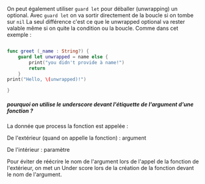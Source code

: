 On peut également utiliser `guard let` pour déballer (unwrapping) un optional. Avec `guard let` on va sortir directement de la boucle si on tombe sur `nil` 
La seul différence c'est ce que le unwrapped optional va rester valable même si on quite la condition ou la boucle. 
Comme dans cet exemple :

```Swift 

func greet (_name : String?) {
    guard let unwrapped = name else {
        print("you didn't provide à name!")
        return
    }
print("Hello, \(unwrapped)!")

}
```

##### pourquoi on utilise le underscore devant l'étiquette de l'argument d'une fonction ? 
La donnée que process la fonction est appelée :

De l'extérieur (quand on appelle la fonction) : argument

De l'intérieur : paramètre



Pour éviter de réécrire le nom de l'argument lors de l'appel de la fonction de l'extérieur, on met un Under score lors de la création de la fonction devant le nom de l'argument.